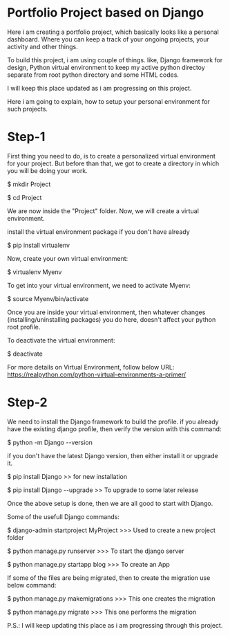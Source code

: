 # Portfolio Project based on Django

Here i am creating a portfolio project, which basically looks like a personal dashboard. Where you can keep a track of your ongoing projects, your activity and other things.

To build this project, i am using couple of things. like, Django framework for design, Python virtual environment to keep my active python directoy separate from root python directory and some HTML codes.

I will keep this place updated as i am progressing on this project.

Here i am going to explain, how to setup your personal environment for such projects.

# Step-1

First thing you need to do, is to create a personalized virtual environment for your project. But before than that, we got to create a directory in which you will be doing your work.

$ mkdir Project

$ cd Project

We are now inside the "Project" folder. Now, we will create a virtual environment.

install the virtual environment package if you don't have already

$ pip install virtualenv

Now, create your own virtual environment:

$ virtualenv Myenv

To get into your virtual environment, we need to activate Myenv:

$ source Myenv/bin/activate

Once you are inside your virtual environment, then whatever changes (installing/uninstalling packages) you do here, doesn't affect your python root profile.

To deactivate the virtual environment:

$ deactivate

For more details on Virtual Environment, follow below URL:
https://realpython.com/python-virtual-environments-a-primer/


# Step-2

We need to install the Django framework to build the profile. if you already have the existing django profile, then verify the version with this command:

$ python -m Django --version

if you don't have the latest Django version, then either install it or upgrade it.

$ pip install Django    >> for new installation

$ pip install Django --upgrade    >> To upgrade to some later release

Once the above setup is done, then we are all good to start with Django.

Some of the usefull Django commands:

$ django-admin startproject MyProject         >>> Used to create a new project folder

$ python manage.py runserver                  >>> To start the django server

$ python manage.py startapp blog              >>> To create an App

If some of the files are being migrated, then to create the migration use below command:

$ python manage.py makemigrations             >>> This one creates the migration

$ python manage.py migrate                    >>> This one performs the migration



P.S.: I will keep updating this place as i am progressing through this project.
